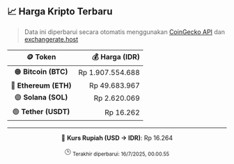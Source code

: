 

<!-- HARGA_KRIPTO -->
## 📈 Harga Kripto Terbaru

> Data ini diperbarui secara otomatis menggunakan [CoinGecko API](https://www.coingecko.com/) dan [exchangerate.host](https://exchangerate.host/)

<div align="center">

| 🪙 Token | 💰 Harga (IDR) |
|:------:|---------------:|
| 🟠 **Bitcoin (BTC)**   | Rp 1.907.554.688 |
| 🔵 **Ethereum (ETH)**  | Rp 49.683.967 |
| 🟣 **Solana (SOL)**    | Rp 2.620.069 |
| 🟢 **Tether (USDT)**   | Rp 16.262 |

---

💱 **Kurs Rupiah (USD → IDR)**: Rp 16.264

🕒 <sub>Terakhir diperbarui: 16/7/2025, 00.00.55</sub>

</div>
<!-- /HARGA_KRIPTO -->